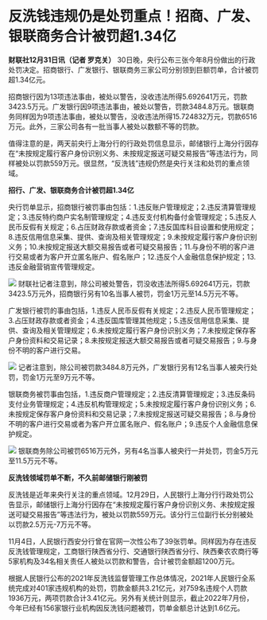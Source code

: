 # 反洗钱违规仍是处罚重点！招商、广发、银联商务合计被罚超1.34亿

**财联社12月31日讯（记者 罗克关）**
30日晚，央行公布三张今年8月份做出的行政处罚决定。招商银行、广发银行、银联商务三家公司分别领到巨额罚单，合计被罚超1.34亿元。

招商银行因为13项违法事由，被处以警告，没收违法所得5.692641万元，罚款3423.5万元。广发银行因9项违法事由，被处以警告，罚款3484.8万元。银联商务同样因为9项违法事由，被处以警告，没收违法所得15.724832万元，罚款6516万元。此外，三家公司各有一批当事人被处以数额不等的罚款。

值得注意的是，两天前央行上海分行的行政处罚信息显示，邮储银行上海分行因存在“未按规定履行客户身份识别义务、未按规定报送可疑交易报告”等违法行为，同样被处以罚款559万元。很显然，“反洗钱”违规仍然是央行关注和处罚的重点领域。

**招行、广发、银联商务合计被罚超1.34亿**

央行罚单显示，招商银行被罚事由包括：1.违反账户管理规定；2.违反清算管理规定；3.违反特约商户实名制管理规定；4.违反支付机构备付金管理规定；5.违反人民币反假有关规定；6.占压财政存款或者资金；7.违反国库科目设置和使用规定；8.违反信用信息采集、提供、查询及相关管理规定；9.未按规定履行客户身份识别义务；10.未按规定报送大额交易报告或者可疑交易报告；11.与身份不明的客户进行交易或者为客户开立匿名账户、假名账户；12.违反个人金融信息保护规定；13.违反金融营销宣传管理规定。

![](https://inews.gtimg.com/newsapp_bt/0/15586173097/1000)
财联社记者注意到，除公司被处警告，罚没收违法所得5.692641万元，罚款3423.5万元外，招商银行另有10名当事人被罚，罚金1万元至14.5万元不等。

广发银行被罚的事由包括，1.违反人民币反假有关规定；2.违反人民币管理规定；3.占压财政存款或者资金；4.违反国库管理其他规定；5.违反信用信息采集、提供、查询及相关管理规定；6.未按规定履行客户身份识别义务；7.未按规定保存客户身份资料和交易记录；8.未按规定报送大额交易报告或者可疑交易报告；9.与身份不明的客户进行交易。

![](https://inews.gtimg.com/newsapp_bt/0/15586173101/1000)
记者注意到，除公司被罚款3484.8万元外，广发银行另有12名当事人被央行处罚，罚金1万元至9万元不等。

银联商务被罚事由包括，1.违反商户管理规定；2.违反清算管理规定；3.违反条码支付业务管理规定；4.违反机构管理规定；5.未按规定履行客户身份识别义务；6.未按规定保存客户身份资料和交易记录；7.未按规定报送可疑交易报告；8.与身份不明的客户进行交易或者为客户开立匿名账户、假名账户；9.违反个人金融信息保护规定。

![](https://inews.gtimg.com/newsapp_bt/0/15586173104/1000)
银联商务除公司被罚6516万元外，另有4名当事人被央行一并处罚，罚金5万元至11.5万元不等。

**反洗钱领域罚单不断，不久前邮储银行刚被罚**

反洗钱是近年来央行关注的重点领域。12月29日，人民银行上海分行行政处罚公告显示，邮储银行上海分行因存在“未按规定履行客户身份识别义务、未按规定报送可疑交易报告”等违法行为，被处以罚款559万元。该分行三位副行长分别被处以罚款2.5万元-7万元不等。

11月4日，人民银行西安分行曾在官网一次性公布了39张罚单。同样因为存在违反反洗钱管理规定，工商银行陕西省分行、交通银行陕西省分行、陕西秦农农商行等5家机构及34名相关责任人被处以罚款和警告，合计被罚金额超1200万元。

根据人民银行公布的2021年反洗钱监督管理工作总体情况，2021年人民银行全系统完成对401家违规机构的处罚，罚款金额共3.21亿元，对759名违规个人罚款1936万元，两项罚款合计3.41亿元。另外有关统计则显示，截止2022年7月份，今年已经有156家银行业机构因反洗钱问题被罚，罚单金额总计达到1.6亿元。

